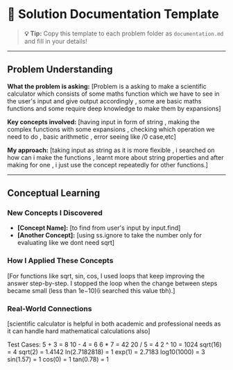 # 📝 Solution Documentation Template

> **💡 Tip:** Copy this template to each problem folder as `documentation.md` and fill in your details!

---

## Problem Understanding
**What the problem is asking:** [Problem is a asking to make a scientific calculator which consists of some maths function which we have to see in the user's input and give output accordingly , some are basic maths functions and some require deep knowledge to make them by expansions]

**Key concepts involved:** [having input in form of string , making the complex functions with some expansions , checking which operation we need to do , basic arithmetic , error seeing like /0 case,etc]

**My approach:** [taking input as string as it is more flexible , i searched on how can i make the functions , learnt more about string properties and after making for one , i just use the concept repeatedly for other functions.]

---

##  Conceptual Learning

### **New Concepts I Discovered**
- **[Concept Name]:** [to find from user's input by input.find]
- **[Another Concept]:** [using ss.ignore to take the number only for evaluating like we dont need sqrt]

### **How I Applied These Concepts**
[For functions like sqrt, sin, cos, I used loops that keep improving the answer step-by-step.
I stopped the loop when the change between steps became small (less than 1e−10)(i searched this value tbh).]

### **Real-World Connections**
[scientific calculator is helpful in both academic and professional needs as it can handle hard mathematical calculations also]

Test Cases:
5 + 3         = 8
10 - 4        = 6
6 * 7         = 42
20 / 5        = 4
2 ^ 10        = 1024
sqrt(16)      = 4
sqrt(2)       = 1.4142
ln(2.7182818)  = 1
exp(1)         = 2.7183
log10(1000)   = 3
sin(1.57) = 1
cos(0)        = 1
tan(0.78) = 1





